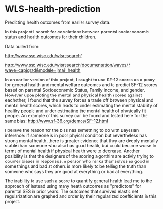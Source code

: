 # WLS-health-prediction
Predicting health outcomes from earlier survey data. 

In this project I search for correlations between parental socioeconomic status and health outcomes for their children. 

Data pulled from:

http://www.ssc.wisc.edu/wlsresearch/

http://www.ssc.wisc.edu/wlsresearch/documentation/waves/?wave=capigrad&module=jmail_health

In an earlier version of this project, I sought to use SF-12 scores as a proxy for general health and mental welfare outcomes and to predict SF-12 scores based on parental Socioeconomic Status, Family income, and gender. However upon ploting the mental and physical health scores against eachother, I found that the survey forces a trade off between physical and mental health scores, which leads to under estimating the mental stability of healthy people and under estimating the mental health of physically fit people. An example of this survey can be found and tested here for the same bias: http://www.sf-36.org/demos/SF-12.html

I believe the reason for the bias has something to do with Bayesian inference: if someone is in poor phyical condition but nevertheless has strong mental health, there is greater evidence that they are deeply mentally stable than someone who also has good health, but could become worse in terms of mental health if physical health were to decrease. Another posibility is that the designers of the scoring algorthim are activly trying to counter biases in responses: a person who ranks themselves as good in some things and bad at others is more likely to be telling the truth than someone who says they are good at everything or bad at everything. 

The inability to use such a score to quantify general health lead me to the approach of instead using many heath outcomes as "predictors" for parental SES in prior years. The outcomes that survived elastic net regularization are graphed and order by their regularized coefficients in this project. 


